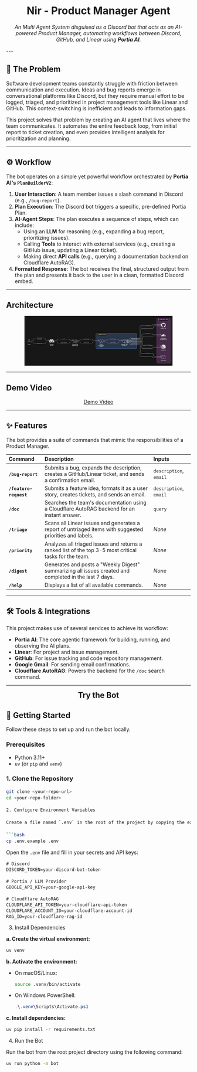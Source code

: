 <h1 align="center">Nir - Product Manager Agent</h1>
<p align="center"><em>
An Multi Agent System disguised as a Discord bot that acts as an AI-powered Product Manager, automating workflows between Discord, GitHub, and Linear using <strong>Portia AI</strong>.
</em></p>
---

## 🎯 The Problem

Software development teams constantly struggle with friction between communication and execution. Ideas and bug reports emerge in conversational platforms like Discord, but they require manual effort to be logged, triaged, and prioritized in project management tools like Linear and GitHub. This context-switching is inefficient and leads to information gaps.

This project solves that problem by creating an AI agent that lives where the team communicates. It automates the entire feedback loop, from initial report to ticket creation, and even provides intelligent analysis for prioritization and planning.

---
## ⚙️ Workflow

The bot operates on a simple yet powerful workflow orchestrated by **Portia AI's `PlanBuilderV2`**:

1.  **User Interaction**: A team member issues a slash command in Discord (e.g., `/bug-report`).
2.  **Plan Execution**: The Discord bot triggers a specific, pre-defined Portia Plan.
3.  **AI-Agent Steps**: The plan executes a sequence of steps, which can include:
    * Using an **LLM** for reasoning (e.g., expanding a bug report, prioritizing issues).
    * Calling **Tools** to interact with external services (e.g., creating a GitHub issue, updating a Linear ticket).
    * Making direct **API calls** (e.g., querying a documentation backend on Cloudflare AutoRAG).
4.  **Formatted Response**: The bot receives the final, structured output from the plan and presents it back to the user in a clean, formatted Discord embed.

---
## Architecture

<p align="center">
  <img src="system_arch.png" alt="System Architecture" width="80%">
</p>

---
## Demo Video

<p align="center">
  <a href="https://youtu.be/H6xG90Efa90">
    Demo Video
  </a>
</p>

---

## ✨ Features

The bot provides a suite of commands that mimic the responsibilities of a Product Manager.

| Command              | Description                                                                                             | Inputs                  |
| :------------------- | :------------------------------------------------------------------------------------------------------ | :---------------------- |
| **`/bug-report`** | Submits a bug, expands the description, creates a GitHub/Linear ticket, and sends a confirmation email. | `description`, `email`  |
| **`/feature-request`** | Submits a feature idea, formats it as a user story, creates tickets, and sends an email.                | `description`, `email`  |
| **`/doc`** | Searches the team's documentation using a Cloudflare AutoRAG backend for an instant answer.             | `query`                 |
| **`/triage`** | Scans all Linear issues and generates a report of untriaged items with suggested priorities and labels. | *None* |
| **`/priority`** | Analyzes all triaged issues and returns a ranked list of the top 3-5 most critical tasks for the team.  | *None* |
| **`/digest`** | Generates and posts a "Weekly Digest" summarizing all issues created and completed in the last 7 days.  | *None* |
| **`/help`** | Displays a list of all available commands.                                                              | *None* |

---

## 🛠️ Tools & Integrations

This project makes use of several services to achieve its workflow:

* **Portia AI**: The core agentic framework for building, running, and observing the AI plans.
* **Linear**: For project and issue management.
* **GitHub**: For issue tracking and code repository management.
* **Google Gmail**: For sending email confirmations.
* **Cloudflare AutoRAG**: Powers the backend for the `/doc` search command.

---

<p align="center">
  <a href="https://discord.gg/ZhwgcAK9" target="_blank" style="font-size: 1.5em; font-weight: bold; text-decoration: none;">
    Try the Bot
  </a>
</p>

## 🚀 Getting Started

Follow these steps to set up and run the bot locally.

### Prerequisites
* Python 3.11+
* `uv` (or `pip` and `venv`)

### 1. Clone the Repository
```bash
git clone <your-repo-url>
cd <your-repo-folder>

2. Configure Environment Variables

Create a file named `.env` in the root of the project by copying the example template:

```bash
cp .env.example .env
```

Open the `.env` file and fill in your secrets and API keys:

```env
# Discord
DISCORD_TOKEN=your-discord-bot-token

# Portia / LLM Provider
GOOGLE_API_KEY=your-google-api-key

# Cloudflare AutoRAG
CLOUDFLARE_API_TOKEN=your-cloudflare-api-token
CLOUDFLARE_ACCOUNT_ID=your-cloudflare-account-id
RAG_ID=your-cloudflare-rag-id
```

3. Install Dependencies

**a. Create the virtual environment:**
```bash
uv venv
```

**b. Activate the environment:**
- On macOS/Linux:
    ```bash
    source .venv/bin/activate
    ```
- On Windows PowerShell:
    ```powershell
    .\.venv\Scripts\Activate.ps1
    ```

**c. Install dependencies:**
```bash
uv pip install -r requirements.txt
```

4. Run the Bot

Run the bot from the root project directory using the following command:

```bash
uv run python -m bot
```
